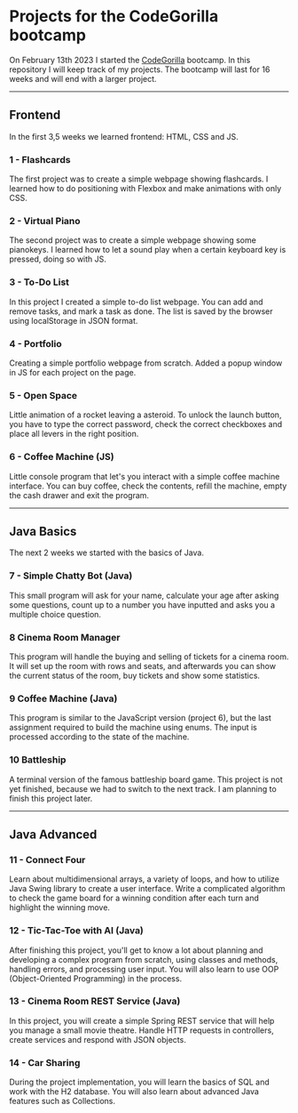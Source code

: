 # Projects for the CodeGorilla bootcamp

On February 13th 2023 I started the [CodeGorilla](https://codegorilla.nl/) bootcamp. In this repository I will keep track of my projects. The bootcamp will last for 16 weeks and will end with a larger project.

---

## Frontend
In the first 3,5 weeks we learned frontend: HTML, CSS and JS. 

### 1 - Flashcards
The first project was to create a simple webpage showing flashcards. I learned how to do positioning with Flexbox and make animations with only CSS.

### 2 - Virtual Piano
The second project was to create a simple webpage showing some pianokeys. I learned how to let a sound play when a certain keyboard key is pressed, doing so with JS.

### 3 - To-Do List
In this project I created a simple to-do list webpage. You can add and remove tasks, and mark a task as done. The list is saved by the browser using localStorage in JSON format.

### 4 - Portfolio
Creating a simple portfolio webpage from scratch. Added a popup window in JS for each project on the page. 

### 5 - Open Space
Little animation of a rocket leaving a asteroid. To unlock the launch button, you have to type the correct password, check the correct checkboxes and place all levers in the right position.

### 6 - Coffee Machine (JS)
Little console program that let's you interact with a simple coffee machine interface. You can buy coffee, check the contents, refill the machine, empty the cash drawer and exit the program.

---

## Java Basics
The next 2 weeks we started with the basics of Java.

### 7 - Simple Chatty Bot (Java)
This small program will ask for your name, calculate your age after asking some questions, count up to a number you have inputted and asks you a multiple choice question.

### 8 Cinema Room Manager
This program will handle the buying and selling of tickets for a cinema room. It will set up the room with rows and seats, and afterwards you can show the current status of the room, buy tickets and show some statistics.

### 9 Coffee Machine (Java)
This program is similar to the JavaScript version (project 6), but the last assignment required to build the machine using enums. The input is processed according to the state of the machine.

### 10 Battleship
A terminal version of the famous battleship board game. This project is not yet finished, because we had to switch to the next track. I am planning to finish this project later.

---

## Java Advanced

### 11 - Connect Four
Learn about multidimensional arrays, a variety of loops, and how to utilize Java Swing library to create a user interface. Write a complicated algorithm to check the game board for a winning condition after each turn and highlight the winning move.

### 12 - Tic-Tac-Toe with AI (Java)
After finishing this project, you'll get to know a lot about planning and developing a complex program from scratch, using classes and methods, handling errors, and processing user input. You will also learn to use OOP (Object-Oriented Programming) in the process.

### 13 - Cinema Room REST Service (Java)
In this project, you will create a simple Spring REST service that will help you manage a small movie theatre. Handle HTTP requests in controllers, create services and respond with JSON objects.

### 14 - Car Sharing
During the project implementation, you will learn the basics of SQL and work with the H2 database. You will also learn about advanced Java features such as Collections.
